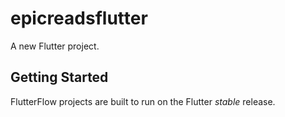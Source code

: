 # epicreadsflutter

A new Flutter project.

## Getting Started

FlutterFlow projects are built to run on the Flutter _stable_ release.
